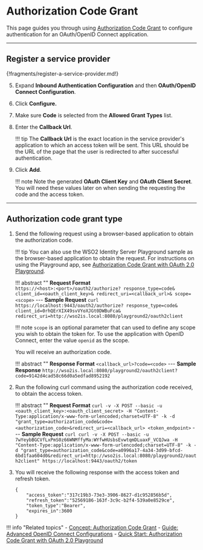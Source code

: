 # Authorization Code Grant

This page guides you through using [Authorization Code Grant]({{base_path}}/references/concepts/authorization/authorization-code-grant/) 
to configure authentication for an OAuth/OpenID Connect application. 

----

## Register a service provider

{!fragments/register-a-service-provider.md!}

5. Expand **Inbound Authentication Configuration** and then **OAuth/OpenID Connect Configuration**. 

6. Click **Configure.**   

7. Make sure **Code** is selected from the **Allowed Grant Types** list.
        
8. Enter the **Callback Url**.

    !!! tip
        The **Callback Url** is the exact location in the service provider's application to which an access token will 
        be sent. This URL should be the URL of the page that the user is redirected to after successful authentication.
            
9.  Click **Add**. 

    !!! note
        Note the generated **OAuth Client Key** and **OAuth Client Secret**. You will need these values later on when sending 
        the requesting the code and the access token.

----

## Authorization code grant type

1. Send the following request using a browser-based application to obtain the authorization code. 

    !!! tip
        You can also use the WSO2 Identity Server Playground sample as the browser-based application to obtain the request. For instructions on using the Playground app, see [Authorization Code Grant with OAuth 2.0 Playground]({{base_path}}/quick-starts/auth-code-playground).

    !!! abstract ""
        **Request Format**    
        ```
        https://<host>:<port>/oauth2/authorize?
        response_type=code&
        client_id=<oauth_client_key>&
        redirect_uri=<callback_url>&
        scope=<scope>
        ```
        ---
        **Sample Request**
        ```curl
        https://localhost:9443/oauth2/authorize?
        response_type=code&
        client_id=0rhQErXIX49svVYoXJGt0DWBuFca&
        redirect_uri=http://wso2is.local:8080/playground2/oauth2client
        ```

    !!! note
        `scope` is an optional parameter that can used to define any scope you wish to obtain the token for. To use the application with OpenID Connect, enter the value `openid` as the scope.
    
    You will receive an authorization code. 

    !!! abstract ""
        **Response Format**
        ```
        <callback_url>?code=<code>
        ```
        ---
        **Sample Response**
        ```
        http://wso2is.local:8080/playground2/oauth2client?code=9142d4cad58c66d0a5edfad8952192
        ```

2. Run the following curl command using the authorization code received, to obtain the access token. 

    !!! abstract ""
        **Request Format**
        ```
        curl -v -X POST --basic -u <oauth_client_key>:<oauth_client_secret> -H "Content-Type:application/x-www-form-urlencoded;charset=UTF-8" -k -d "grant_type=authorization_code&code=<authorization_code>&redirect_uri=<callback_url> <token_endpoint>
        ```
        ---
        **Sample Request**
        ```curl
        curl -v -X POST --basic -u 7wYeybBGCVfLxPmS0z66WNMffyMa:WYfwHUsbsEvwtqmDLuaxF_VCQJwa -H "Content-Type:application/x-www-form-urlencoded;charset=UTF-8" -k -d "grant_type=authorization_code&code=a0996a17-4a34-3d99-bfcd-6bd1faa604d0&redirect_uri=http://wso2is.local:8080/playground2/oauth2client" https://localhost:9443/oauth2/token
        ```

3. You will receive the following response with the access token and refresh token. 

    ```
    {
        "access_token":"317c19b3-73e3-3906-8627-d1c952856b5d",
        "refresh_token":"52569186-163f-3c9c-b2f4-539a0e8529ce",
        "token_type":"Bearer",
        "expires_in":3600
    }
    ```

!!! info "Related topics"
    - [Concept: Authorization Code Grant]({{base_path}}/references/concepts/authorization/authorization-code-grant/)
    - [Guide: Advanced OpenID Connect Configurations]({{base_path}}/login/oauth-app-config-advanced)
    - [Quick Start: Authorization Code Grant with OAuth 2.0 Playground]({{base_path}}/quick-starts/auth-code-playground)
    